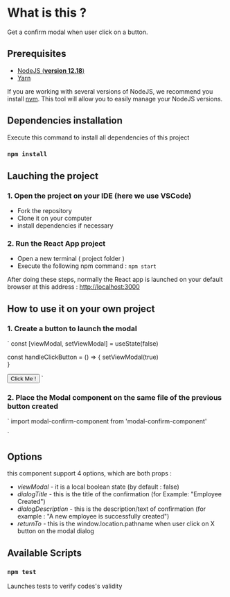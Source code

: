 # What is this ?

Get a confirm modal when user click on a button.

## Prerequisites

- [NodeJS (**version 12.18**)](https://nodejs.org/en/)
- [Yarn](https://yarnpkg.com/)

If you are working with several versions of NodeJS, we recommend you install [nvm](https://github.com/nvm-sh/nvm). This tool will allow you to easily manage your NodeJS versions.

## Dependencies installation

Execute this command to install all dependencies of this project
### `npm install `

## Lauching the project

### 1. Open the project on your IDE (here we use VSCode)

- Fork the repository
- Clone it on your computer
- install dependencies if necessary

### 2. Run the React App project
- Open a new terminal ( project folder )
- Execute the following npm command : `npm start `

After doing these steps, normally the React app is launched on your default browser at this address : [http://localhost:3000](http://localhost:3000)

## How to use it on your own project

### 1. Create a button to launch the modal
`
const [viewModal, setViewModal] = useState(false)

const handleClickButton = () => { 
    setViewModal(true)      
}

<button onClick={handleClickButton}>Click Me !</button>
`

### 2. Place the Modal component on the same file of the previous button created
`
import modal-confirm-component from 'modal-confirm-component'

<Modal 
    viewModal={viewModal}                       
    dialogTitle = "Employee Created"
    dialogDescription = "A new employee is successfully created"
    returnTo = "/"
/>
`

## Options

this component support 4 options, which are both props :

* *viewModal* - it is a local boolean state (by default : false)
* *dialogTitle* - this is the title of the confirmation (for Example: "Employee Created")
* *dialogDescription* - this is the description/text of confirmation (for example : "A new employee is successfully created")
* *returnTo* - this is the window.location.pathname when user click on X button on the modal dialog

## Available Scripts

### `npm test`

Launches tests to verify codes's validity
